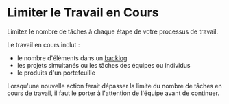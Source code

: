 # Limiter le Travail en Cours

<summary>
Limitez le nombre de tâches à chaque étape de votre processus de travail.
</summary>

Le travail en cours inclut :

- le nombre d'éléments dans un [backlog](glossary:backlog)
- les projets simultanés ou les tâches des équipes ou individus
- le produits d'un portefeuille

Lorsqu'une nouvelle action ferait dépasser la limite du nombre de tâches en cours de travail, il faut le porter à l'attention de l'équipe avant de continuer.